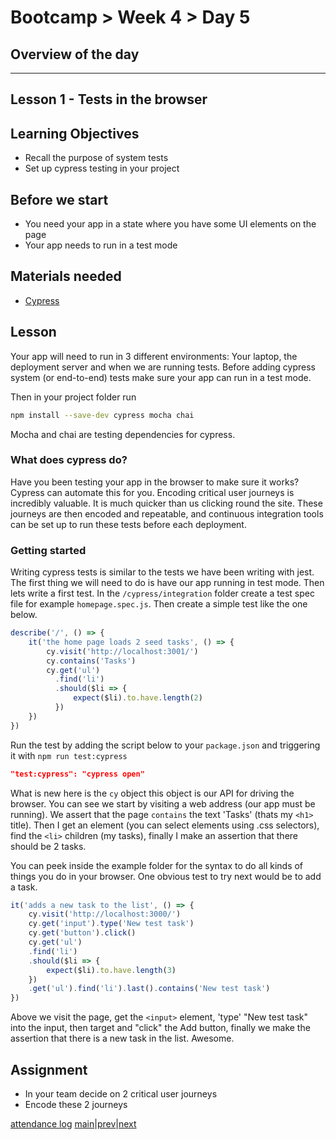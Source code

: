 # Bootcamp > Week 4 > Day 5

## Overview of the day

----

## Lesson 1 - Tests in the browser

## Learning Objectives

* Recall the purpose of system tests
* Set up cypress testing in your project

## Before we start

* You need your app in a state where you have some UI elements on the page
* Your app needs to run in a test mode

## Materials needed

* [Cypress](https://www.cypress.io/)

## Lesson

Your app will need to run in 3 different environments: Your laptop, the deployment server and when we are running tests. Before adding cypress system (or end-to-end) tests make sure your app can run in a test mode.

Then in your project folder run

```sh
npm install --save-dev cypress mocha chai
```
Mocha and chai are testing dependencies for cypress.

### What does cypress do?

Have you been testing your app in the browser to make sure it works? Cypress can automate this for you. Encoding critical user journeys is incredibly valuable. It is much quicker than us clicking round the site. These journeys are then encoded and repeatable, and continuous integration tools can be set up to run these tests before each deployment.

### Getting started

Writing cypress tests is similar to the tests we have been writing with jest. The first thing we will need to do is have our app running in test mode. Then lets write a first test. In the `/cypress/integration` folder create a test spec file for example `homepage.spec.js`. Then create a simple test like the one below.

```javascript
describe('/', () => {
    it('the home page loads 2 seed tasks', () => {
        cy.visit('http://localhost:3001/')
        cy.contains('Tasks')
        cy.get('ul')
          .find('li')
          .should($li => {
              expect($li).to.have.length(2)
          })
    })
})
```
Run the test by adding the script below to your `package.json` and triggering it with `npm run test:cypress`

```json
"test:cypress": "cypress open"
```

What is new here is the `cy` object this object is our API for driving the browser. You can see we start by visiting a web address (our app must be running). We assert that the page `contains` the text 'Tasks' (thats my `<h1>` title). Then I get an element (you can select elements using .css selectors), find the `<li>` children (my tasks), finally I make an assertion that there should be 2 tasks.

You can peek inside the example folder for the syntax to do all kinds of things you do in your browser. One obvious test to try next would be to add a task.

```javascript
it('adds a new task to the list', () => {
    cy.visit('http://localhost:3000/')
    cy.get('input').type('New test task')
    cy.get('button').click()
    cy.get('ul')
    .find('li')
    .should($li => {
        expect($li).to.have.length(3)
    })
    .get('ul').find('li').last().contains('New test task')
})
```
Above we visit the page, get the `<input>` element, 'type' "New test task" into the input, then target and "click" the Add button, finally we make the assertion that there is a new task in the list. Awesome.

## Assignment

* In your team decide on 2 critical user journeys
* Encode these 2 journeys

[attendance log](https://applied.whitehat.org.uk/mod/questionnaire/complete.php?id=6702)
[main](/swe)|[prev](/swe/bootcamp/wk4/day4.html)|[next](/swe/bootcamp/wk5/day1.html)